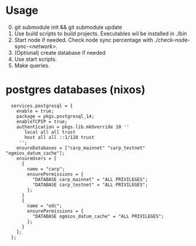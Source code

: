 # Usage

0. git submodule init && git submodule update
1. Use build scripts to build projects. Executables wil be installed in ./bin
2. Start node if needed. Check node sync percentage with ./check-node-sync-<*network*>.
3. (Optional) create database if needed
4. Use start scripts. 
5. Make queries.

# postgres databases (nixos)

```
  services.postgresql = {
    enable = true;
    package = pkgs.postgresql_14;
    enableTCPIP = true;
    authentication = pkgs.lib.mkOverride 10 ''
       local all all trust
       host all all ::1/128 trust
     '';
    ensureDatabases = ["carp_mainnet" "carp_testnet" "ogmios_datum_cache"];
    ensureUsers = [
      {
        name = "carp";
        ensurePermissions = {
          "DATABASE carp_mainnet" = "ALL PRIVILEGES";
          "DATABASE carp_testnet" = "ALL PRIVILEGES";
        };
      }
      {
        name = "odc";
        ensurePermissions = {
          "DATABASE ogmios_datum_cache" = "ALL PRIVILEGES";
        };
      }
    ];
  };
```
